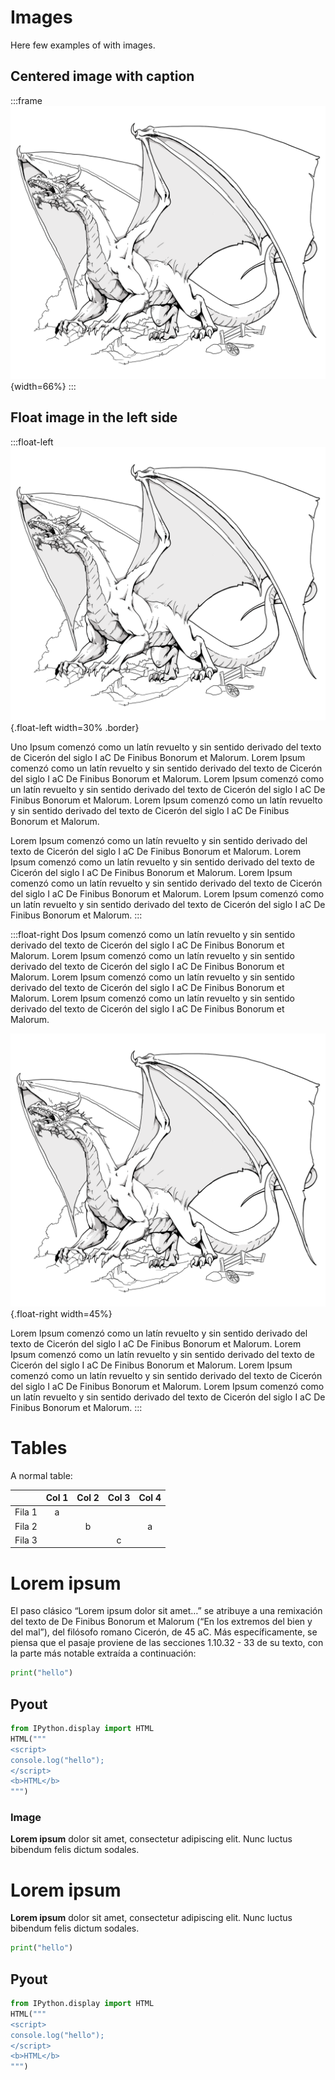 
# Images

Here few examples of with images.

## Centered image with caption

:::frame
![this is a dragon](img/cover.png){width=66%}
:::

## Float image in the left side

:::float-left
![this is a dragon](img/cover.png){.float-left width=30% .border}

Uno Ipsum comenzó como un latín revuelto y sin sentido derivado del texto de Cicerón del siglo I aC De Finibus Bonorum et Malorum. Lorem Ipsum comenzó como un latín revuelto y sin sentido derivado del texto de Cicerón del siglo I aC De Finibus Bonorum et Malorum. Lorem Ipsum comenzó como un latín revuelto y sin sentido derivado del texto de Cicerón del siglo I aC De Finibus Bonorum et Malorum. Lorem Ipsum comenzó como un latín revuelto y sin sentido derivado del texto de Cicerón del siglo I aC De Finibus Bonorum et Malorum. 

Lorem Ipsum comenzó como un latín revuelto y sin sentido derivado del texto de Cicerón del siglo I aC De Finibus Bonorum et Malorum. Lorem Ipsum comenzó como un latín revuelto y sin sentido derivado del texto de Cicerón del siglo I aC De Finibus Bonorum et Malorum. Lorem Ipsum comenzó como un latín revuelto y sin sentido derivado del texto de Cicerón del siglo I aC De Finibus Bonorum et Malorum. Lorem Ipsum comenzó como un latín revuelto y sin sentido derivado del texto de Cicerón del siglo I aC De Finibus Bonorum et Malorum. 
:::

:::float-right
Dos Ipsum comenzó como un latín revuelto y sin sentido derivado del texto de Cicerón del siglo I aC De Finibus Bonorum et Malorum. Lorem Ipsum comenzó como un latín revuelto y sin sentido derivado del texto de Cicerón del siglo I aC De Finibus Bonorum et Malorum. Lorem Ipsum comenzó como un latín revuelto y sin sentido derivado del texto de Cicerón del siglo I aC De Finibus Bonorum et Malorum. Lorem Ipsum comenzó como un latín revuelto y sin sentido derivado del texto de Cicerón del siglo I aC De Finibus Bonorum et Malorum. 

![this is a dragon](img/cover.png){.float-right width=45%}


Lorem Ipsum comenzó como un latín revuelto y sin sentido derivado del texto de Cicerón del siglo I aC De Finibus Bonorum et Malorum. Lorem Ipsum comenzó como un latín revuelto y sin sentido derivado del texto de Cicerón del siglo I aC De Finibus Bonorum et Malorum. Lorem Ipsum comenzó como un latín revuelto y sin sentido derivado del texto de Cicerón del siglo I aC De Finibus Bonorum et Malorum. Lorem Ipsum comenzó como un latín revuelto y sin sentido derivado del texto de Cicerón del siglo I aC De Finibus Bonorum et Malorum. 
:::


# Tables

A normal table:

|        | Col 1 | Col 2 | Col 3 | Col 4 |
|:------:|:-----:|:-----:|:-----:|:-----:|
| Fila 1 |   a   |       |       |       |
| Fila 2 |       |   b   |       |   a   |
| Fila 3 |       |       |   c   |       |





# Lorem ipsum

El paso clásico “Lorem ipsum dolor sit amet…” se atribuye a una remixación del texto de De Finibus Bonorum et Malorum (“En los extremos del bien y del mal”), del filósofo romano Cicerón, de 45 aC. Más específicamente, se piensa que el pasaje proviene de las secciones 1.10.32 - 33 de su texto, con la parte más notable extraída a continuación:

``` python
print("hello")
```

## Pyout

``` python
from IPython.display import HTML
HTML("""
<script>
console.log("hello");
</script>
<b>HTML</b>
""")
```

### Image
 **Lorem ipsum** dolor sit amet, consectetur adipiscing elit. Nunc luctus
bibendum felis dictum sodales.

# Lorem ipsum

**Lorem ipsum** dolor sit amet, consectetur adipiscing elit. Nunc luctus
bibendum felis dictum sodales.

``` python
print("hello")
```

## Pyout

``` python
from IPython.display import HTML
HTML("""
<script>
console.log("hello");
</script>
<b>HTML</b>
""")
```
